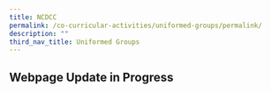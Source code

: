 ```yaml
---
title: NCDCC
permalink: /co-curricular-activities/uniformed-groups/permalink/
description: ""
third_nav_title: Uniformed Groups
---
```

## Webpage Update in Progress